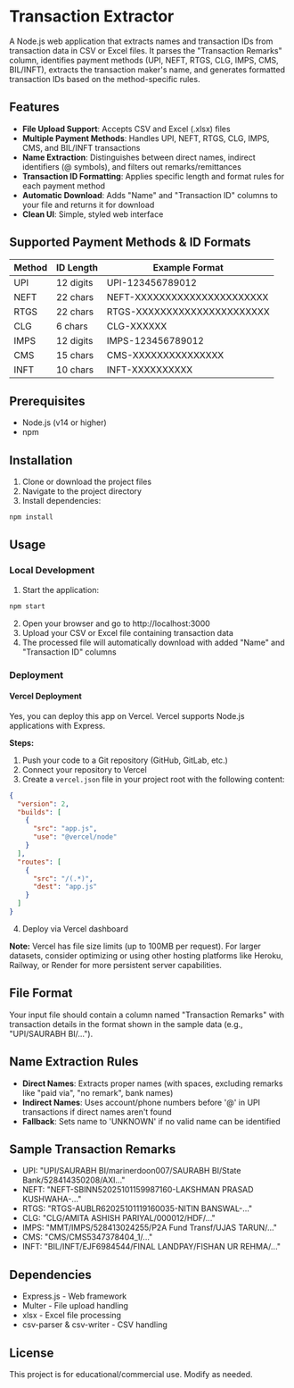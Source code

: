 # Transaction Extractor

A Node.js web application that extracts names and transaction IDs from transaction data in CSV or Excel files. It parses the "Transaction Remarks" column, identifies payment methods (UPI, NEFT, RTGS, CLG, IMPS, CMS, BIL/INFT), extracts the transaction maker's name, and generates formatted transaction IDs based on the method-specific rules.

## Features

- **File Upload Support**: Accepts CSV and Excel (.xlsx) files
- **Multiple Payment Methods**: Handles UPI, NEFT, RTGS, CLG, IMPS, CMS, and BIL/INFT transactions
- **Name Extraction**: Distinguishes between direct names, indirect identifiers (@ symbols), and filters out remarks/remittances
- **Transaction ID Formatting**: Applies specific length and format rules for each payment method
- **Automatic Download**: Adds "Name" and "Transaction ID" columns to your file and returns it for download
- **Clean UI**: Simple, styled web interface

## Supported Payment Methods & ID Formats

| Method | ID Length | Example Format |
|--------|-----------|----------------|
| UPI    | 12 digits | UPI-123456789012 |
| NEFT   | 22 chars  | NEFT-XXXXXXXXXXXXXXXXXXXXXX |
| RTGS   | 22 chars  | RTGS-XXXXXXXXXXXXXXXXXXXXXX |
| CLG    | 6 chars   | CLG-XXXXXX |
| IMPS   | 12 digits | IMPS-123456789012 |
| CMS    | 15 chars  | CMS-XXXXXXXXXXXXXXX |
| INFT   | 10 chars  | INFT-XXXXXXXXXX |

## Prerequisites

- Node.js (v14 or higher)
- npm

## Installation

1. Clone or download the project files
2. Navigate to the project directory
3. Install dependencies:
```bash
npm install
```

## Usage

### Local Development

1. Start the application:
```bash
npm start
```

2. Open your browser and go to http://localhost:3000
3. Upload your CSV or Excel file containing transaction data
4. The processed file will automatically download with added "Name" and "Transaction ID" columns

### Deployment

#### Vercel Deployment

Yes, you can deploy this app on Vercel. Vercel supports Node.js applications with Express.

**Steps:**

1. Push your code to a Git repository (GitHub, GitLab, etc.)
2. Connect your repository to Vercel
3. Create a `vercel.json` file in your project root with the following content:

```json
{
  "version": 2,
  "builds": [
    {
      "src": "app.js",
      "use": "@vercel/node"
    }
  ],
  "routes": [
    {
      "src": "/(.*)",
      "dest": "app.js"
    }
  ]
}
```

4. Deploy via Vercel dashboard

**Note:** Vercel has file size limits (up to 100MB per request). For larger datasets, consider optimizing or using other hosting platforms like Heroku, Railway, or Render for more persistent server capabilities.

## File Format

Your input file should contain a column named "Transaction Remarks" with transaction details in the format shown in the sample data (e.g., "UPI/SAURABH BI/...").

## Name Extraction Rules

- **Direct Names**: Extracts proper names (with spaces, excluding remarks like "paid via", "no remark", bank names)
- **Indirect Names**: Uses account/phone numbers before '@' in UPI transactions if direct names aren't found
- **Fallback**: Sets name to 'UNKNOWN' if no valid name can be identified

## Sample Transaction Remarks

- UPI: "UPI/SAURABH BI/marinerdoon007/SAURABH BI/State Bank/528414350208/AXI..."
- NEFT: "NEFT-SBINN52025101159987160-LAKSHMAN PRASAD KUSHWAHA-..."
- RTGS: "RTGS-AUBLR62025101119160035-NITIN BANSWAL-..."
- CLG: "CLG/AMITA ASHISH PARIYAL/000012/HDF/..."
- IMPS: "MMT/IMPS/528413024255/P2A Fund Transf/UJAS TARUN/..."
- CMS: "CMS/CMS5347378404_1/..."
- INFT: "BIL/INFT/EJF6984544/FINAL LANDPAY/FISHAN UR REHMA/..."

## Dependencies

- Express.js - Web framework
- Multer - File upload handling
- xlsx - Excel file processing
- csv-parser & csv-writer - CSV handling

## License

This project is for educational/commercial use. Modify as needed.

